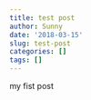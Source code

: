 ```yaml
---
title: test post
author: Sunny
date: '2018-03-15'
slug: test-post
categories: []
tags: []
---
```


my fist post